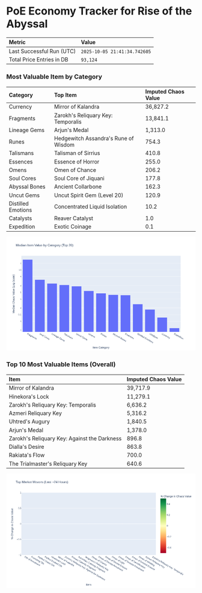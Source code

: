 # PoE Economy Tracker for Rise of the Abyssal

<!-- START_MAINTENANCE -->
| Metric | Value |
|:---|:---|
| Last Successful Run (UTC) | `2025-10-05 21:41:34.742605` |
| Total Price Entries in DB | `93,124` |

<!-- END_MAINTENANCE -->

<!-- START_DATAFRAME_DEBUG -->
<!-- END_DATAFRAME_DEBUG -->

<!-- START_CATEGORY_ANALYSIS -->
### Most Valuable Item by Category
| Category | Top Item | Imputed Chaos Value |
| :--- | :--- | :--- |
| Currency | Mirror of Kalandra | 36,827.2 |
| Fragments | Zarokh's Reliquary Key: Temporalis | 13,841.1 |
| Lineage Gems | Arjun's Medal | 1,313.0 |
| Runes | Hedgewitch Assandra's Rune of Wisdom | 754.3 |
| Talismans | Talisman of Sirrius | 410.8 |
| Essences | Essence of Horror | 255.0 |
| Omens | Omen of Chance | 206.2 |
| Soul Cores | Soul Core of Jiquani | 177.8 |
| Abyssal Bones | Ancient Collarbone | 162.3 |
| Uncut Gems | Uncut Spirit Gem (Level 20) | 120.9 |
| Distilled Emotions | Concentrated Liquid Isolation | 10.2 |
| Catalysts | Reaver Catalyst | 1.0 |
| Expedition | Exotic Coinage | 0.1 |


![Category Analysis Chart](charts/category_analysis.png)
<!-- END_ANALYSIS -->

<!-- START_ANALYSIS -->
### Top 10 Most Valuable Items (Overall)
| Item | Imputed Chaos Value |
| :--- | :--- |
| Mirror of Kalandra | 39,717.9 |
| Hinekora's Lock | 11,279.1 |
| Zarokh's Reliquary Key: Temporalis | 6,636.2 |
| Azmeri Reliquary Key | 5,316.2 |
| Uhtred's Augury | 1,840.5 |
| Arjun's Medal | 1,378.0 |
| Zarokh's Reliquary Key: Against the Darkness | 896.8 |
| Dialla's Desire | 863.8 |
| Rakiata's Flow | 700.0 |
| The Trialmaster's Reliquary Key | 640.6 |


![Market Movers Chart](charts/market_movers.png)
<!-- END_ANALYSIS -->
